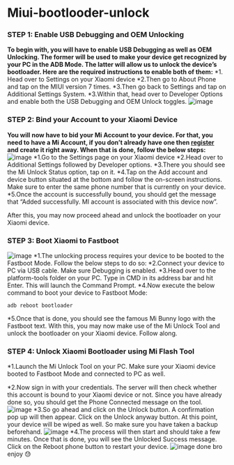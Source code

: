 # Miui-bootlooder-unlock
### STEP 1: Enable USB Debugging and OEM Unlocking
**To begin with, you will have to enable USB Debugging as well as OEM Unlocking. The former will be used to make your device get recognized by your PC in the ADB Mode. The latter will allow us to unlock the device’s bootloader. Here are the required instructions to enable both of them:**
*1. Head over to Settings on your Xiaomi device
*2.Then go to About Phone and tap on the MIUI version 7 times.
*3.Then go back to Settings and tap on Additional Settings System.
*3.Within that, head over to Developer Options and enable both the USB Debugging and OEM Unlock toggles.
![image](https://github.com/Gtajisan/Miui-bootlooder-unlock/assets/124022055/a0ce3ff3-1c3e-48e3-b8b0-bd5cb76537fe)
### STEP 2: Bind your Account to your Xiaomi Device
**You will now have to bid your Mi Account to your device. For that, you need to have a Mi Account, if you don’t already have one then [register](https://account.xiaomi.com/pass/register) and create it right away. When that is done, follow the below steps:**
![image](https://github.com/Gtajisan/Miui-bootlooder-unlock/assets/124022055/765cc3c6-2594-4e58-9396-c0457cb5802e)
*1.Go to the Settings page on your Xiaomi device
*2.Head over to Additional Settings followed by Developer options.
*3.There you should see the Mi Unlock Status option, tap on it.
*4.Tap on the Add account and device button situated at the bottom and follow the on-screen instructions. Make sure to enter the same phone number that is currently on your device.
*5.Once the account is successfully bound, you should get the message that “Added successfully. MI account is associated with this device now”.

After this, you may now proceed ahead and unlock the bootloader on your Xiaomi device.
### STEP 3: Boot Xiaomi to Fastboot
![image](https://github.com/Gtajisan/Miui-bootlooder-unlock/assets/124022055/76543286-e3a1-43e1-9bfe-d36594cdd082)
*1.The unlocking process requires your device to be booted to the Fastboot Mode. Follow the below steps to do so:
*2.Connect your device to PC via USB cable. Make sure Debugging is enabled.
*3.Head over to the platform-tools folder on your PC. Type in CMD in its address bar and hit Enter. This will launch the Command Prompt.
*4.Now execute the below command to boot your device to Fastboot Mode:
```
adb reboot bootloader
```
*5.Once that is done, you should see the famous Mi Bunny logo with the Fastboot text. With this, you may now make use of the Mi Unlock Tool and unlock the bootloader on your Xiaomi device. Follow along.

### STEP 4: Unlock Xiaomi Bootloader using Mi Flash Tool
*1.Launch the Mi Unlock Tool on your PC. Make sure your Xiaomi device booted to Fastboot Mode and connected to PC as well.

*2.Now sign in with your credentials. The server will then check whether this account is bound to your Xiaomi device or not. Since you have already done so, you should get the Phone Connected message on the tool.
![image](https://github.com/Gtajisan/Miui-bootlooder-unlock/assets/124022055/f44dee9e-42c2-48fe-9b73-b7c3d5d1f52a)
*3.So go ahead and click on the Unlock button. A confirmation pop up will then appear. Click on the Unlock anyway button. At this point, your device will be wiped as well. So make sure you have taken a backup beforehand.
![image](https://github.com/Gtajisan/Miui-bootlooder-unlock/assets/124022055/e5e909c4-2c71-436c-93ba-ee097014dd32)
*4.The process will then start and should take a few minutes. Once that is done, you will see the Unlocked Success message. Click on the Reboot phone button to restart your device.
![image](https://github.com/Gtajisan/Miui-bootlooder-unlock/assets/124022055/968980fb-9d77-42f2-9a96-61e770317ff1)
done bro enjoy 😓
